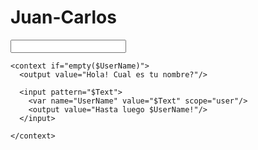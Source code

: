 # Juan-Carlos
<context>
  <input pattern="(Hola|Buen dia) *">
    <output value="Hola $UserName!" if="full($UserName)"/>

    <context if="empty($UserName)">
      <output value="Hola! Cual es tu nombre?"/>

      <input pattern="$Text">
        <var name="UserName" value="$Text" scope="user"/>
        <output value="Hasta luego $UserName!"/>
      </input>

    </context>
  </input>
</context>
